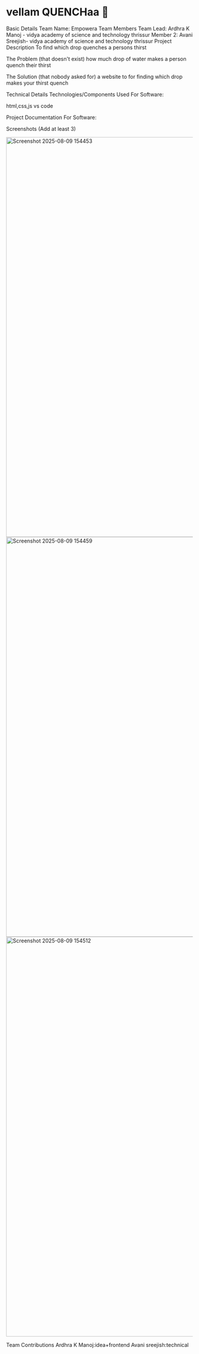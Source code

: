# vellam QUENCHaa 🎯
Basic Details
Team Name: Empowera
Team Members
Team Lead: Ardhra K Manoj - vidya academy of science and technology thrissur
Member 2: Avani Sreejish- vidya academy of science and technology thrissur
Project Description
To find which drop quenches a persons thirst

The Problem (that doesn't exist)
how much drop of water makes a person quench their thirst

The Solution (that nobody asked for)
a website to for finding which drop makes your thirst quench

Technical Details
Technologies/Components Used
For Software:

html,css,js
vs code


Project Documentation
For Software:

Screenshots (Add at least 3)

<img width="1920" height="1080" alt="Screenshot 2025-08-09 154453" src="https://github.com/user-attachments/assets/9e8abe9d-cf84-4308-83ef-8aa76dd3f46f" />

<img width="1920" height="1080" alt="Screenshot 2025-08-09 154459" src="https://github.com/user-attachments/assets/d1ccb52e-70f0-4cd5-aaa0-cae1d55c6203" />

<img width="1920" height="1080" alt="Screenshot 2025-08-09 154512" src="https://github.com/user-attachments/assets/8677f83d-03d4-4523-8e8b-39657c79a899" />


Team Contributions
Ardhra K Manoj:idea+frontend
Avani sreejish:technical
